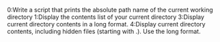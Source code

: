 0:Write a script that prints the absolute path name of the current working directory
1:Display the contents list of your current directory
3:Display current directory contents in a long format.
4:Display current directory contents, including hidden files (starting with .). Use the long format.
